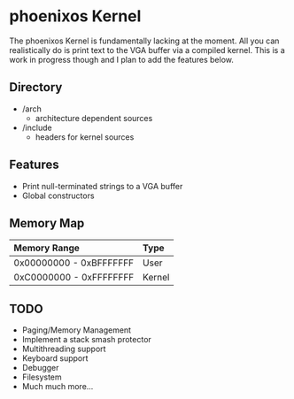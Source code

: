 
# phoenixos Kernel

The phoenixos Kernel is fundamentally lacking at the moment. All you can realistically do is print text to the VGA buffer via a compiled kernel. This is a work in progress though and I plan to add the features below.

## Directory

- /arch
  - architecture dependent sources
- /include
  - headers for kernel sources

## Features

- Print null-terminated strings to a VGA buffer
- Global constructors

## Memory Map

| Memory Range            | Type   |
| :---------------------- | :----- |
| 0x00000000 - 0xBFFFFFFF | User   |
| 0xC0000000 - 0xFFFFFFFF | Kernel |

## TODO

- Paging/Memory Management
- Implement a stack smash protector
- Multithreading support
- Keyboard support
- Debugger
- Filesystem
- Much much more...
